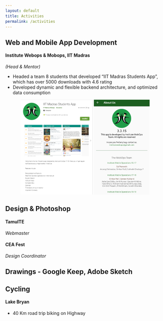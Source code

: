 ```yaml
---
layout: default
title: Activities
permalink: /activities
---
```


## Web and Mobile App Development

#### Institute Webops & Mobops, IIT Madras
*(Head & Mentor)*
-	Headed a team 8 students that developed “IIT Madras Students App”, which has over 5000 downloads with 4.6 rating
-	Developed dynamic and flexible backend architecture, and optimized data consumption
<center>
<img style="max-width:400px;max-height:300px;" class="home" src="/assets/students_app_0.png" alt="Me">
<img style="max-width:400px;max-height:300px;" class="home" src="/assets/students_app_1.png" alt="Me">
</center>

## Design & Photoshop
#### TamuITE
*Webmaster*
#### CEA Fest
*Design Coordinator*

## Drawings - Google Keep, Adobe Sketch

## Cycling

#### Lake Bryan
* 40 Km road trip biking on Highway
